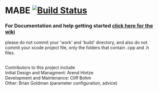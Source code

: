 # MABE [![Build Status][badge-MABE-travisci]][MABE-travisci]
### For Documentation and help getting started [click here for the wiki](https://github.com/Hintzelab/MABE/wiki/)

please do not commit your 'work' and 'build' directory, and also do not commit your xcode project file, only the folders that contain .cpp and .h files.<br>
<br>

Contributors to this project include<br>
Initial Design and Managment: Arend Hintze<br>
Development and Maintenance: Cliff Bohm<br>
Other: Brian Goldman (parameter configuration, advice)<br>

[mabe-travisci]: https://travis-ci.org/JorySchossau/MABE
[badge-mabe-travisci]: https://img.shields.io/travis/JorySchossau/MABE.svg?branch=master&style=flat-square

